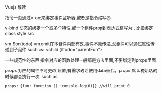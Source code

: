 Vuejs 解读

指令一般通过v-on:来绑定事件监听器,或者是指令缩写@

v-bind 动态的绑定一个或多个特性,或一个组件prop到表达式缩写为:,
比如绑定class style src

vm.$on(todo) vm.emit在本组件内部有效,事件不能传递,父组件可以通过属性传递到子组件 such as:
<child @todo="parentFun"></child>

一些规范性的东西
指令对应的函数处理一般都是方法里面,不要绑定到props里面

props 对应的属性不可更改 赋值,有需求的话使用data替代，props 默认初始话的时候都会执行一次, such as 

    props: {fun: function () {console.log(0)}} //will print 0